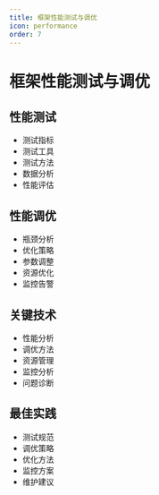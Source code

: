 ```yaml
---
title: 框架性能测试与调优
icon: performance
order: 7
---
```


# 框架性能测试与调优

## 性能测试
- 测试指标
- 测试工具
- 测试方法
- 数据分析
- 性能评估

## 性能调优
- 瓶颈分析
- 优化策略
- 参数调整
- 资源优化
- 监控告警

## 关键技术
- 性能分析
- 调优方法
- 资源管理
- 监控分析
- 问题诊断

## 最佳实践
- 测试规范
- 调优策略
- 优化方法
- 监控方案
- 维护建议
